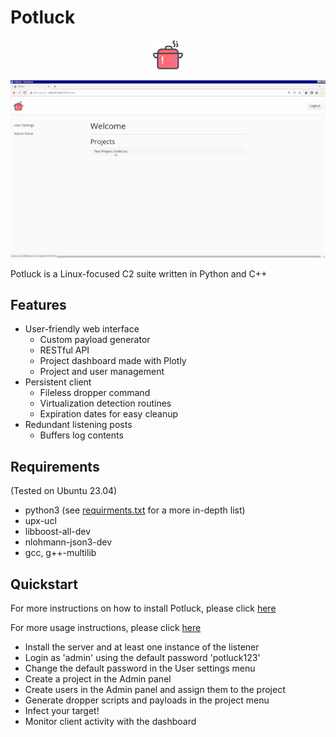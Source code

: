 # Potluck

<p align="center">
  <img src="docs/images/potluck.png" height="10%" width="10%">
</p>

<p align="center">
  <img src="docs/images/gif/demo_full.gif">
</p>

Potluck is a Linux-focused C2 suite written in Python and C++

## Features
- User-friendly web interface
  - Custom payload generator
  - RESTful API
  - Project dashboard made with Plotly
  - Project and user management
- Persistent client
  - Fileless dropper command
  - Virtualization detection routines
  - Expiration dates for easy cleanup
- Redundant listening posts
  - Buffers log contents
## Requirements
(Tested on Ubuntu 23.04)
- python3 (see [requirments.txt](https://github.com/jkingsec/potluck/blob/main/src/server/requirements.txt) for a more in-depth list)
- upx-ucl
- libboost-all-dev
- nlohmann-json3-dev
- gcc, g++-multilib
## Quickstart
For more instructions on how to install Potluck, please click [here](https://github.com/jkingsec/potluck/blob/main/INSTALL.md)

For more usage instructions, please click [here](https://github.com/jkingsec/potluck/blob/main/HOWTO.md)

- Install the server and at least one instance of the listener
- Login as 'admin' using the default password 'potluck123'
- Change the default password in the User settings menu
- Create a project in the Admin panel
- Create users in the Admin panel and assign them to the project
- Generate dropper scripts and payloads in the project menu
- Infect your target!
- Monitor client activity with the dashboard
